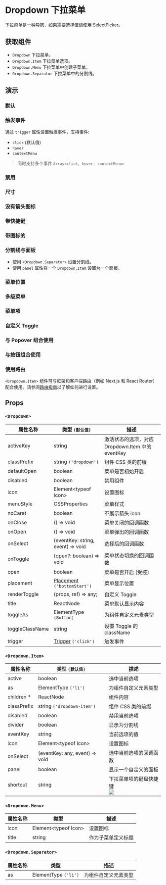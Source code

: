 # Dropdown 下拉菜单

下拉菜单是一种导航，如果需要选择值请使用 SelectPicker。

## 获取组件

<!--{include:<import-guide>}-->

- `Dropdown` 下拉菜单。
- `Dropdown.Item` 下拉菜单选项。
- `Dropdown.Menu` 下拉菜单中创建子菜单。
- `Dropdown.Separator` 下拉菜单中的分割线。

## 演示

### 默认

<!--{include:`basic.md`}-->

### 触发事件

通过 `trigger` 属性设置触发事件，支持事件:

- `click` (默认值)
- `hover`
- `contextMenu`

> 同时支持多个事件 `Array<click, hover, contextMenu>`

<!--{include:`trigger.md`}-->

### 禁用

<!--{include:`disabled.md`}-->

### 尺寸

<!--{include:`size.md`}-->

### 没有箭头图标

<!--{include:`no-caret.md`}-->

### 带快捷键

<!--{include:`shortcut.md`}-->

### 带图标的

<!--{include:`icons.md`}-->

### 分割线与面板

- 使用 `<Dropdown.Separator>` 设置分割线。
- 使用 `panel` 属性将一个 `Dropdown.Item` 设置为一个面板。

<!--{include:`custom.md`}-->

### 菜单位置

<!--{include:`placement.md`}-->

### 多级菜单

<!--{include:`submenu.md`}-->

### 菜单项

<!--{include:`menu-items.md`}-->

### 自定义 Toggle

<!--{include:`custom-toggle.md`}-->

### 与 Popover 组合使用

<!--{include:`with-popover.md`}-->

### 与按钮组合使用

<!--{include:`buttons.md`}-->

### 使用路由

`<Dropdown.Item>` 组件可与框架和客户端路由（例如 Next.js 和 React Router）配合使用。请参阅[路由指南](/zh/guide/composition/#third-party-routing-library)以了解如何进行设置。

<!--{include:`with-router.md`}-->

## Props

### `<Dropdown>`

| 属性名称        | 类型 `(默认值)`                                        | 描述                                             |
| --------------- | ------------------------------------------------------ | ------------------------------------------------ |
| activeKey       | string                                                 | 激活状态的选项，对应 Dropdown.Item 中的 eventKey |
| classPrefix     | string `('dropdown')`                                  | 组件 CSS 类的前缀                                |
| defaultOpen     | boolean                                                | 菜单是否初始开启                                 |
| disabled        | boolean                                                | 禁用组件                                         |
| icon            | Element&lt;typeof Icon&gt;                             | 设置图标                                         |
| menuStyle       | CSSProperties                                          | 菜单样式                                         |
| noCaret         | boolean                                                | 不展示箭头 icon                                  |
| onClose         | () => void                                             | 菜单关闭的回调函数                               |
| onOpen          | () => void                                             | 菜单弹出的回调函数                               |
| onSelect        | (eventKey: string, event) => void                      | 选择后的回调函数                                 |
| onToggle        | (open?: boolean) => void                               | 菜单状态切换的回调函数                           |
| open            | boolean                                                | 菜单是否开启 (受控)                              |
| placement       | [Placement](#code-ts-placement-code) `('bottomStart')` | 菜单显示位置                                     |
| renderToggle    | (props, ref) => any;                                   | 自定义 Toggle                                    |
| title           | ReactNode                                              | 菜单默认显示内容                                 |
| toggleAs        | ElementType `(Button)`                                 | 为组件自定义元素类型                             |
| toggleClassName | string                                                 | 设置 Toggle 的 className                         |
| trigger         | [Trigger](#code-ts-trigger-code) `('click')`           | 触发事件                                         |

### `<Dropdown.Item>`

| 属性名称    | 类型 `(默认值)`                | 描述                                    |
| ----------- | ------------------------------ | --------------------------------------- |
| active      | boolean                        | 选中当前选项                            |
| as          | ElementType `('li')`           | 为组件自定义元素类型                    |
| children \* | ReactNode                      | 组件内容                                |
| classPrefix | string `('dropdown-item')`     | 组件 CSS 类的前缀                       |
| disabled    | boolean                        | 禁用当前选项                            |
| divider     | boolean                        | 显示为分割线                            |
| eventKey    | string                         | 当前选项的值                            |
| icon        | Element&lt;typeof Icon&gt;     | 设置图标                                |
| onSelect    | (eventKey: any, event) => void | 选中当前选项的回调函数                  |
| panel       | boolean                        | 显示一个自定义的面板                    |
| shortcut    | string                         | 下拉菜单项的键盘快捷键 <br/>![][5.58.0] |

### `<Dropdown.Menu>`

| 属性名称 | 类型                       | 描述               |
| -------- | -------------------------- | ------------------ |
| icon     | Element&lt;typeof Icon&gt; | 设置图标           |
| title    | string                     | 作为子菜单定义标题 |

### `<Dropdown.Separator>`

| 属性名称 | 类型                 | 描述                 |
| -------- | -------------------- | -------------------- |
| as       | ElementType `('li')` | 为组件自定义元素类型 |

<!--{include:(_common/types/placement8.md)}-->
<!--{include:(_common/types/trigger.md)}-->

[5.58.0]: https://img.shields.io/badge/>=-v5.58.0-blue

